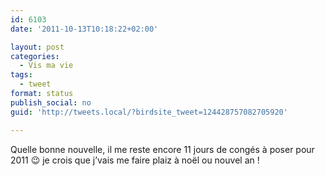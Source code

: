 ```yaml
---
id: 6103
date: '2011-10-13T10:18:22+02:00'

layout: post
categories:
  - Vis ma vie
tags:
  - tweet
format: status
publish_social: no
guid: 'http://tweets.local/?birdsite_tweet=124428757082705920'

---
```


Quelle bonne nouvelle, il me reste encore 11 jours de congés à poser pour 2011 😉 je crois que j’vais me faire plaiz à noël ou nouvel an !